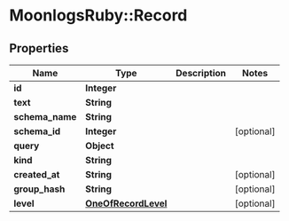 # MoonlogsRuby::Record

## Properties
Name | Type | Description | Notes
------------ | ------------- | ------------- | -------------
**id** | **Integer** |  | 
**text** | **String** |  | 
**schema_name** | **String** |  | 
**schema_id** | **Integer** |  | [optional] 
**query** | **Object** |  | 
**kind** | **String** |  | 
**created_at** | **String** |  | [optional] 
**group_hash** | **String** |  | [optional] 
**level** | [**OneOfRecordLevel**](OneOfRecordLevel.md) |  | [optional] 

